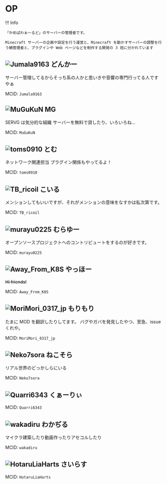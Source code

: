 # OP

!!! Info

    「かめぱわぁ～るど」のサーバーの管理者です。

    Minecraft サーバーの企画や設定を行う運営と、Minecraft を動かすサーバーの調整を行う鯖管理者と、プラグインや Web ページなどを制作する開発の 3 班に分かれています

## ![Jumala9163](https://minotar.net/helm/6322c0e8bf3c4b6396b02c57aef00dce/25) どんかー

サーバー管理してるからそっち系の人かと思いきや音響の専門行ってる人です　　やぁ

MCID: `Jumala9163`

## ![MuGuKuN](https://minotar.net/helm/2f0a64c5c4b34df2af3f1f3f351781c2/25) MG

SERVG は気分的な組織
サーバーを無料で貸したり、いろいろね...

MCID: `MuGuKuN`

## ![toms0910](https://minotar.net/helm/03b050c8d6374fa0bffd9ff5e668fbc4/25) とむ

ネットワーク関連担当 プラグイン関係もやってるよ！

MCID: `toms0910`

## ![TB_ricoil](https://minotar.net/helm/2531f370893b49788eb8ba63c75d2c15/25) こいる

メンションしてもいいですが、それがメンションの意味をなすかは私次第です。

MCID: `TB_ricoil`

## ![murayu0225](https://minotar.net/helm/35a553d898b14806a34d38c8f850776a/25) むらゆー

オープンソースプロジェクトへのコントリビュートをするのが好きです。

MCID: `murayu0225`

## ![Away_From_K8S](https://minotar.net/helm/c6a7cfc4089e4570aacbf18f694abfb0/25) やっほー

~~Hi friends!~~

MCID: `Away_From_K8S`

## ![MoriMori_0317_jp](https://minotar.net/helm/0f286fc20c8642d58518c306cad74f03/25) もりもり

たまに MOD を翻訳したりしてます。
バグやガバを発見したやつ、至急、issue くれや。

MCID: `MoriMori_0317_jp`

## ![Neko7sora](https://minotar.net/helm/e8071d1e878b4978b56fec717cf84bb8/25) ねこそら

リアル世界のどっかしらにいる

MCID: `Neko7sora`

## ![Quarri6343](https://minotar.net/helm/12892f299eef47edb8fbdf3e0e90db0c/25) くぁーりぃ

MCID: `Quarri6343`

## ![wakadiru](https://minotar.net/helm/27b9cbc6dcf4440c8262e0bd7261e321/25) わかぢる

マイクラ建築したり動画作ったりアセコルしたり

MCID: `wakadiru`

## ![HotaruLiaHarts](https://minotar.net/helm/53ec00f9c031406fb06a53f91ff00452/25) さいらす

MCID: `HotaruLiaHarts`
